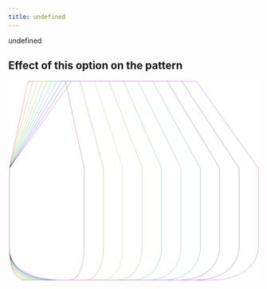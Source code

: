 ```yaml
---
title: undefined
---
```


undefined


## Effect of this option on the pattern
![This image shows the effect of this option by superimposing several variants that have a different value for this option](lucy_width_sample.svg "Effect of this option on the pattern")


